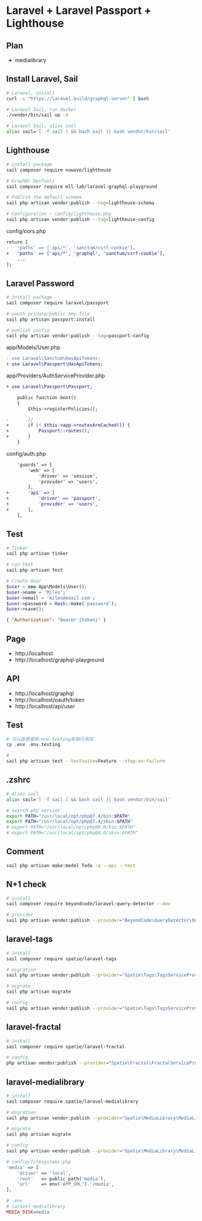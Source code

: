 # Laravel + Laravel Passport + Lighthouse

## Plan

-   medialibrary

## Install Laravel, Sail

```sh
# Laravel, install
curl -s "https://laravel.build/graphql-server" | bash

# Laravel Sail, run docker
./vendor/bin/sail up -d

# Laravel Sail, alias sail
alias sail='[ -f sail ] && bash sail || bash vendor/bin/sail'
```

## Lighthouse

```sh
# install package
sail composer require nuwave/lighthouse

# GraphQL DevTools
sail composer require mll-lab/laravel-graphql-playground

# Publish the default schema
sail php artisan vendor:publish --tag=lighthouse-schema

# Configuration : config/lighthouse.php
sail php artisan vendor:publish --tag=lighthouse-config
```

config/cors.php

```diff
return [
-   'paths' => ['api/*', 'sanctum/csrf-cookie'],
+   'paths' => ['api/*', 'graphql', 'sanctum/csrf-cookie'],
    ...
];
```

## Laravel Password

```sh
# install package
sail composer require laravel/passport

# oauth private/public key file
sail php artisan passport:install

# publish config
sail php artisan vendor:publish --tag=passport-config
```

app/Models/User.php

```diff
- use Laravel\Sanctum\HasApiTokens;
+ use Laravel\Passport\HasApiTokens;
```

app/Providers/AuthServiceProvider.php

```diff
+ use Laravel\Passport\Passport;

    public function boot()
    {
        $this->registerPolicies();

-       //
+       if (! $this->app->routesAreCached()) {
+           Passport::routes();
+       }
    }
```

config/auth.php

```diff
    'guards' => [
        'web' => [
            'driver' => 'session',
            'provider' => 'users',
        ],
+       'api' => [
+           'driver' => 'passport',
+           'provider' => 'users',
+       ],
    ],
```

## Test

```sh
# Tinker
sail php artisan tinker

# run test
sail php artisan test
```

```php
# Create User
$user = new App\Models\User();
$user->name = 'Miles';
$user->email = 'miles@email.com';
$user->password = Hash::make('password');
$user->save();
```

```json
{ "Authorization": "Bearer {token}" }
```

## Page

-   http://localhost
-   http://localhost/graphql-playground

## API

-   http://localhost/graphql
-   http://localhost/oauth/token
-   http://localhost/api/user

## Test

```sh
# 可以直接使用.env.testing來執行測試
cp .env .env.testing

#
sail php artisan test --testsuite=Feature --stop-on-failure
```

## .zshrc

```sh
# alias sail
alias sail='[ -f sail ] && bash sail || bash vendor/bin/sail'

# switch php version
export PATH="/usr/local/opt/php@7.4/bin:$PATH"
export PATH="/usr/local/opt/php@7.4/sbin:$PATH"
# export PATH="/usr/local/opt/php@8.0/bin:$PATH"
# export PATH="/usr/local/opt/php@8.0/sbin:$PATH"
```

## Comment

```sh
sail php artisan make:model Todo -a --api --test
```

## N+1 check

```sh
# install
sail composer require beyondcode/laravel-query-detector --dev

# provider
sail php artisan vendor:publish --provider="BeyondCode\QueryDetector\QueryDetectorServiceProvider"
```

## laravel-tags

```sh
# install
sail composer require spatie/laravel-tags

# migration
sail php artisan vendor:publish --provider="Spatie\Tags\TagsServiceProvider" --tag="tags-migrations"

# migrate
sail php artisan migrate

# config
sail php artisan vendor:publish --provider="Spatie\Tags\TagsServiceProvider" --tag="tags-config"
```

## laravel-fractal

```sh
# install
sail composer require spatie/laravel-fractal

# config
php artisan vendor:publish --provider="Spatie\Fractal\FractalServiceProvider"
```

## laravel-medialibrary

```sh
# install
sail composer require spatie/laravel-medialibrary

# migration
sail php artisan vendor:publish --provider="Spatie\MediaLibrary\MediaLibraryServiceProvider" --tag="migrations"

# migrate
sail php artisan migrate

# config
sail php artisan vendor:publish --provider="Spatie\MediaLibrary\MediaLibraryServiceProvider" --tag="config"
```

```php
# config/filesystems.php
'media' => [
    'driver' => 'local',
    'root'   => public_path('media'),
    'url'    => env('APP_URL').'/media',
],
```

```ini
# .env
# laravel-medialibrary
MEDIA_DISK=media
```

